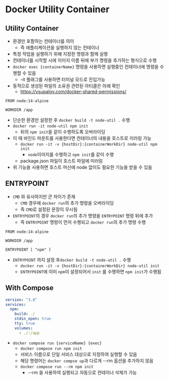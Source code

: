 # Docker Utility Container

## Utility Container
* 환경만 포함하는 컨테이너를 의미
    * 즉 애플리케이션을 실행하지 않는 컨테이너
* 특정 작업을 실행하기 위해 지정한 명령과 함께 실행
* 컨테이너를 시작할 시에 이미지 이름 뒤에 부가 명령을 추가하는 형식으로 수행
* `docker exec {containerName}` 명령을 사용하면 실행중인 컨테이너에 명령을 수행할 수 있음
    * -it 플래그를 사용하면 터미널 모드로 진입가능
* 동적으로 생성된 파일의 소유권 관련된 아티클은 아래 확인
  * https://vsupalov.com/docker-shared-permissions/

```docker
FROM node:14-alpine

WORKDIR /app
```
* 단순한 환경만 설정한 후 `docker build -t node-util .` 수행
* `docker run -it node-util npm init` 
  * 뒤의 `npm init`을 같이 수행하도록 오버라이딩
* 이 때 바인드 마운트를 사용한다면 컨테이너의 내용을 호스트로 미러링 가능
  * `docker run -it -v {hostDir}:{containerWorkDir} node-util npm init`
    * `node`이미지를 수행하고 `npm init`를 같이 수행
  * package.json 파일이 호스트 파일에 미러링
* 위 기능을 사용하면 호스트 머신에 node 없이도 필요한 기능을 받을 수 있음

## ENTRYPOINT
* `CMD` 와 유사하지만 큰 차이가 존재
  * `CMD` 경우에 `docker run`의 추가 명령을 오버라이딩
  * 즉 `CMD`로 설정된 문장이 무시됨
* `ENTRYPOINT`의 경우 `docker run`의 추가 명령을 `ENTRYPOINT` 명령 뒤에 추가 
  * 즉 `ENTRYPOINT` 명령이 먼저 수행되고 `docker run`의 추가 명령 수행

```docker
FROM node:14-alpine

WORKDIR /app

ENTRYPOINT [ "npm" ]
```
* `ENTRYPOINT` 까지 설정 후`docker build -t node-util .` 수행
  * `docker run -it -v {hostDir}:{containerWorkDir} node-util init`
  * `ENTRYPOINT`에 이미 `npm`이 설정되어서 `init` 를 수행하면 `npm init`가 수행됨

## With Compose
```yaml
version: "3.8"
services:
  npm:
    build: ./
    stdin_open: true
    tty: true
    volumes:
      - ./:/app
```
* `docker compose run {serviceName} {exec}`
  * `docker compose run npm init`
  * 서비스 이름으로 단일 서비스 대상으로 지정하여 실행할 수 있음
  * 해당 명령어는 `docker compse up`과 다르게 --rm 옵션을 추가하지 않음
  * `docker compose run --rm npm init`
    * --rm 을 사용하여 실행되고 자동으로 컨테이너 삭제가 가능